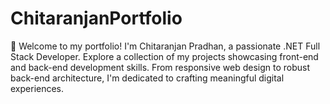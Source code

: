 # ChitaranjanPortfolio
👋 Welcome to my portfolio! I'm Chitaranjan Pradhan, a passionate .NET Full Stack Developer. Explore a collection of my projects showcasing front-end and back-end development skills. From responsive web design to robust back-end architecture, I'm dedicated to crafting meaningful digital experiences.
